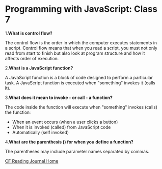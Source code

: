# Programming with JavaScript: Class 7

1.**What is control flow?**

The control flow is the order in which the computer executes statements in a script. Control flow means that when you read a script, you must not only read from start to finish but also look at program structure and how it affects order of execution.

2.**What is a JavaScript function?**

A JavaScript function is a block of code designed to perform a particular task. A JavaScript function is executed when "something" invokes it (calls it).

3.**What does it mean to invoke - or call - a function?**

The code inside the function will execute when "something" invokes (calls) the function:

- When an event occurs (when a user clicks a button)
- When it is invoked (called) from JavaScript code
- Automatically (self invoked)

4.**What are the parenthesis () for when you define a function?**

The parentheses may include parameter names separated by commas.

[CF Reading Journal Home](../README.md)
